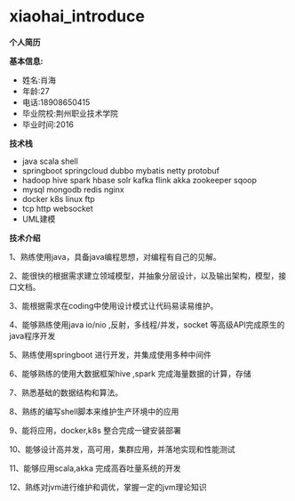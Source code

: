 # xiaohai_introduce

**个人简历**

**基本信息:**

* 姓名:肖海
* 年龄:27
* 电话:18908650415
* 毕业院校:荆州职业技术学院
* 毕业时间:2016

**技术栈**

* java scala shell
* springboot springcloud dubbo mybatis netty protobuf
* hadoop hive spark hbase solr kafka flink akka zookeeper sqoop
* mysql mongodb redis nginx 
* docker k8s linux ftp
* tcp http websocket
* UML建模

**技术介绍**

1、熟练使用java，具备java编程思想，对编程有自己的见解。

2、能很快的根据需求建立领域模型，并抽象分层设计，以及输出架构，模型，接口文档。

3、能根据需求在coding中使用设计模式让代码易读易维护。

4、能够熟练使用java io/nio ,反射，多线程/并发，socket 等高级API完成原生的java程序开发

5、熟练使用springboot 进行开发，并集成使用多种中间件

6、能够熟练的使用大数据框架hive ,spark 完成海量数据的计算，存储

7、熟悉基础的数据结构和算法。

8、熟练的编写shell脚本来维护生产环境中的应用

9、能将应用，docker,k8s 整合完成一键安装部署

10、能够设计高并发，高可用，集群应用，并落地实现和性能测试

11、能够应用scala,akka 完成高吞吐量系统的开发

12、熟练对jvm进行维护和调优，掌握一定的jvm理论知识
